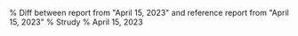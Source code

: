 % Diff between report from "April 15, 2023" and reference report from "April 15, 2023"
% Strudy
% April 15, 2023


